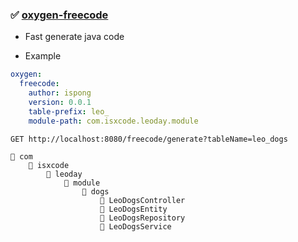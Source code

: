 ### ✅ [oxygen-freecode]()

- Fast generate java code

- Example

```yaml
oxygen:
  freecode:
    author: ispong
    version: 0.0.1
    table-prefix: leo_
    module-path: com.isxcode.leoday.module
```

```http request
GET http://localhost:8080/freecode/generate?tableName=leo_dogs
```

```text
📂 com
    📂 isxcode
        📂 leoday
            📂 module
                📂 dogs
                    📄 LeoDogsController
                    📄 LeoDogsEntity
                    📄 LeoDogsRepository
                    📄 LeoDogsService
```